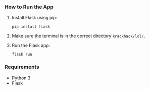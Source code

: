 ### How to Run the App

1. Install Flask using pip:
    ```
    pip install flask
    ```

2. Make sure the terminal is in the correct directory `krackhack/lol/`.

3. Run the Flask app:
    ```
    flask run
    ```

### Requirements

- Python 3
- Flask
